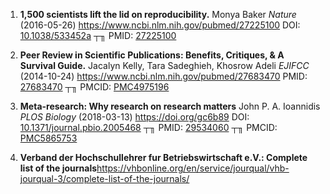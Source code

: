 1. **1,500 scientists lift the lid on reproducibility.**
Monya Baker
*Nature* (2016-05-26) <https://www.ncbi.nlm.nih.gov/pubmed/27225100>
DOI: [10.1038/533452a](https://doi.org/10.1038/533452a) ┬╖ PMID: [27225100](http://www.ncbi.nlm.nih.gov/pubmed/27225100)

2. **Peer Review in Scientific Publications: Benefits, Critiques, & A Survival Guide.**
Jacalyn Kelly, Tara Sadeghieh, Khosrow Adeli
*EJIFCC* (2014-10-24) <https://www.ncbi.nlm.nih.gov/pubmed/27683470>
PMID: [27683470](http://www.ncbi.nlm.nih.gov/pubmed/27683470) ┬╖ PMCID: [PMC4975196](http://www.ncbi.nlm.nih.gov/pmc/articles/PMC4975196)

3. **Meta-research: Why research on research matters**
John P. A. Ioannidis
*PLOS Biology* (2018-03-13) <https://doi.org/gc6b89>
DOI: [10.1371/journal.pbio.2005468](https://doi.org/10.1371/journal.pbio.2005468) ┬╖ PMID: [29534060](http://www.ncbi.nlm.nih.gov/pubmed/29534060) ┬╖ PMCID: [PMC5865753](http://www.ncbi.nlm.nih.gov/pmc/articles/PMC5865753)

4. **Verband der Hochschullehrer fur Betriebswirtschaft e.V.: Complete list of the journals**<https://vhbonline.org/en/service/jourqual/vhb-jourqual-3/complete-list-of-the-journals/>